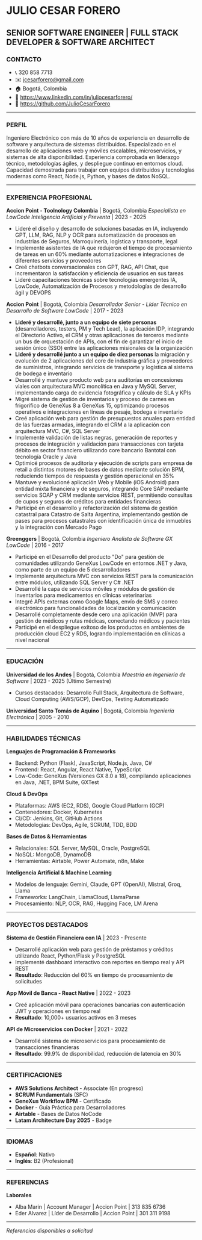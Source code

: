 # JULIO CESAR FORERO
## SENIOR SOFTWARE ENGINEER | FULL STACK DEVELOPER & SOFTWARE ARCHITECT

### CONTACTO

- 📞 320 858 7713
- ✉️ jcesarforero@gmail.com
- 🏠 Bogotá, Colombia
- 🔗 https://www.linkedin.com/in/juliocesarforero/
- 🐙 https://github.com/JulioCesarForero

---

### PERFIL

Ingeniero Electrónico con más de 10 años de experiencia en desarrollo de software y arquitectura de sistemas distribuidos. Especializado en el desarrollo de aplicaciones web y móviles escalables, microservicios, y sistemas de alta disponibilidad. Experiencia comprobada en liderazgo técnico, metodologías ágiles, y despliegue continuo en entornos cloud. Capacidad demostrada para trabajar con equipos distribuidos y tecnologías modernas como React, Node.js, Python, y bases de datos NoSQL.

---

### EXPERIENCIA PROFESIONAL

**Accion Point - Toolnology Colombia** | Bogotá, Colombia
*Especialista en LowCode Inteligencia Artificial y Preventa* | 2023 - 2025
- Lideré el diseño y desarrollo de soluciones basadas en IA, incluyendo GPT, LLM, RAG, NLP y OCR para automatización de procesos en industrias de Seguros, Marroquinería, logística y transporte, legal
- Implementé asistentes de IA que redujeron el tiempo de procesamiento de tareas en un 60% mediante automatizaciones e integraciones de diferentes servicios y proveedores
- Creé chatbots conversacionales con GPT, RAG, API Chat, que incrementaron la satisfacción y eficiencia de usuarios en sus tareas
- Lideré capacitaciones técnicas sobre tecnologías emergentes IA, LowCode, Automatización de Procesos y metodologías de desarrollo ágil y DEVOPS

**Accion Point** | Bogotá, Colombia
*Desarrollador Senior - Líder Técnico en Desarrollo de Software LowCode* | 2017 - 2023
- **Lideré y desarrollé, junto a un equipo de siete personas** (desarrolladores, testers, PM y Tech Lead), la aplicación IDP, integrando el Directorio Activo, el CRM y otras aplicaciones de terceros mediante un bus de orquestación de APIs, con el fin de garantizar el inicio de sesión único (SSO) entre las aplicaciones misionales de la organización
- **Lideré y desarrollé junto a un equipo de diez personas** la migración y evolución de 2 aplicaciones del core de industria gráfica y proveedores de suministros, integrando servicios de transporte y logística al sistema de bodega e inventario
- Desarrollé y mantuve producto web para auditorías en concesiones viales con arquitectura MVC monolítica en Java y MySQL Server, implementando carga de evidencia fotográfica y cálculo de SLA y KPIs
- Migré sistema de gestión de inventarios y proceso de carnes en frigorífico de GeneXus 8 a GeneXus 15, optimizando procesos operativos e integraciones en líneas de pesaje, bodega e inventario
- Creé aplicación web para gestión de presupuestos anuales para entidad de las fuerzas armadas, integrando el CRM a la aplicación con arquitectura MVC, C#, SQL Server
- Implementé validación de listas negras, generación de reportes y procesos de integración y validación para transacciones con tarjeta débito en sector financiero utilizando core bancario Bantotal con tecnología Oracle y Java
- Optimicé procesos de auditoría y ejecución de scripts para empresa de retail a distintos motores de bases de datos mediante solución BPM, reduciendo tiempos de respuesta y gestión operacional en 35%
- Mantuve y evolucioné aplicación Web y Mobile (iOS Android) para entidad mixta financiera y de seguros, integrando Core SAP mediante servicios SOAP y CRM mediante servicios REST, permitiendo consultas de cupos y seguros de créditos para entidades financieras
- Participé en el desarrollo y refactorización del sistema de gestión catastral para Catastro de Salta Argentina, implementando gestión de pases para procesos catastrales con identificación única de inmuebles y la integración con Mercado Pago

**Greenggers** | Bogotá, Colombia
*Ingeniero Analista de Software GX LowCode* | 2016 - 2017
- Participé en el Desarrollo del producto "Do" para gestión de comunidades utilizando GeneXus LowCode en entornos .NET y Java, como parte de un equipo de 5 desarrolladores
- Implementé arquitectura MVC con servicios REST para la comunicación entre módulos, utilizando SQL Server y C# .NET
- Desarrollé la capa de servicios móviles y módulos de gestión de inventarios para medicamentos en clínicas veterinarias
- Integré APIs externas como Google Maps, envío de SMS y correo electrónico para funcionalidades de localización y comunicación
- Desarrollé completamente desde cero una aplicación (MVP) para gestión de médicos y rutas médicas, conectando médicos y pacientes
- Participé en el despliegue exitoso de los productos en ambientes de producción cloud EC2 y RDS, logrando implementación en clínicas a nivel nacional

---

### EDUCACIÓN

**Universidad de los Andes** | Bogotá, Colombia
*Maestría en Ingeniería de Software* | 2023 - 2025 (Último Semestre)
- Cursos destacados: Desarrollo Full Stack, Arquitectura de Software, Cloud Computing (AWS/GCP), DevOps, Testing Automatizado

**Universidad Santo Tomás de Aquino** | Bogotá, Colombia
*Ingeniería Electrónica* | 2005 - 2010

---

### HABILIDADES TÉCNICAS

**Lenguajes de Programación & Frameworks**
- Backend: Python (Flask), JavaScript, Node.js, Java, C#
- Frontend: React, Angular, React Native, TypeScript
- Low-Code: GeneXus (Versiones GX 8.0 a 18), compilando aplicaciones en Java, .NET, BPM Suite, GXTest

**Cloud & DevOps**
- Plataformas: AWS (EC2, RDS), Google Cloud Platform (GCP)
- Contenedores: Docker, Kubernetes
- CI/CD: Jenkins, Git, GitHub Actions
- Metodologías: DevOps, Agile, SCRUM, TDD, BDD

**Bases de Datos & Herramientas**
- Relacionales: SQL Server, MySQL, Oracle, PostgreSQL
- NoSQL: MongoDB, DynamoDB
- Herramientas: Airtable, Power Automate, n8n, Make

**Inteligencia Artificial & Machine Learning**
- Modelos de lenguaje: Gemini, Claude, GPT (OpenAI), Mistral, Groq, Llama
- Frameworks: LangChain, LlamaCloud, LlamaParse
- Procesamiento: NLP, OCR, RAG, Hugging Face, LM Arena

---

### PROYECTOS DESTACADOS

**Sistema de Gestión Financiera con IA** | 2023 - Presente
- Desarrollé aplicación web para gestión de préstamos y créditos utilizando React, Python/Flask y PostgreSQL
- Implementé dashboard interactivo con reportes en tiempo real y API REST
- **Resultado**: Reducción del 60% en tiempo de procesamiento de solicitudes

**App Móvil de Banca - React Native** | 2022 - 2023
- Creé aplicación móvil para operaciones bancarias con autenticación JWT y operaciones en tiempo real
- **Resultado**: 10,000+ usuarios activos en 3 meses

**API de Microservicios con Docker** | 2021 - 2022
- Desarrollé sistema de microservicios para procesamiento de transacciones financieras
- **Resultado**: 99.9% de disponibilidad, reducción de latencia en 30%

---

### CERTIFICACIONES

- **AWS Solutions Architect** - Associate (En progreso)
- **SCRUM Fundamentals** (SFC)
- **GeneXus Workflow BPM** - Certificado
- **Docker** - Guía Práctica para Desarrolladores
- **Airtable** - Bases de Datos NoCode
- **Latam Architecture Day 2025** - Badge

---

### IDIOMAS

- **Español**: Nativo
- **Inglés**: B2 (Profesional)

---

### REFERENCIAS

**Laborales**
- Alba Marin | Account Manager | Accion Point | 313 835 6736
- Eder Alvarez | Líder de Desarrollo | Accion Point | 301 311 9198

---

*Referencias disponibles a solicitud*
